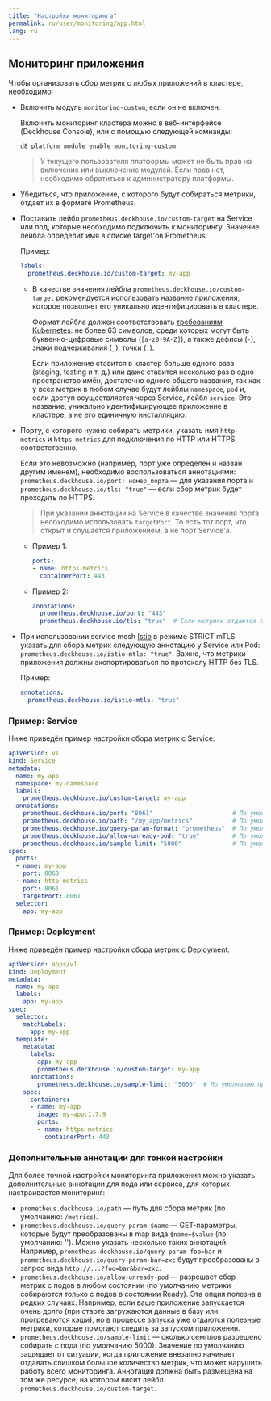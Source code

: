 ```yaml
---
title: "Настройки мониторинга"
permalink: ru/user/monitoring/app.html
lang: ru
---
```


## Мониторинг приложения

Чтобы организовать сбор метрик с любых приложений в кластере, необходимо:

- Включить модуль `monitoring-custom`, если он не включен.

  Включить мониторинг кластера можно в веб-интерфейсе (Deckhouse Console), или с помощью следующей комнанды:

  ```shell
  d8 platform module enable monitoring-custom
  ```
  
  > У текущего пользователя платформы может не быть прав на включение или выключение модулей. Если прав нет, необходимо обратиться к администратору платформы.

- Убедиться, что приложение, с которого будут собираться метрики, отдает их в формате Prometheus.

- Поставить лейбл `prometheus.deckhouse.io/custom-target` на Service или под, которые необходимо подключить к мониторингу. Значение лейбла определит имя в списке target'ов Prometheus.
  
  Пример:
  ```yaml
  labels:
    prometheus.deckhouse.io/custom-target: my-app
  ```
  - В качестве значения лейбла `prometheus.deckhouse.io/custom-target` рекомендуется использовать название приложения, которое позволяет его уникально идентифицировать в кластере.
    
    Формат лейбла должен соответствовать [требованиям Kubernetes](https://kubernetes.io/ru/docs/concepts/overview/working-with-objects/labels/): не более 63 символов, среди которых могут быть буквенно-цифровые символы (`[a-z0-9A-Z]`), а также дефисы (`-`), знаки подчеркивания (`_`), точки (`.`).

    Если приложение ставится в кластер больше одного раза (staging, testing и т. д.) или даже ставится несколько раз в одно пространство имён, достаточно одного общего названия, так как у всех метрик в любом случае будут лейблы `namespace`, `pod` и, если доступ осуществляется через Service, лейбл `service`. Это название, уникально идентифицирующее приложение в кластере, а не его единичную инсталляцию.
- Порту, с которого нужно собирать метрики, указать имя `http-metrics` и `https-metrics` для подключения по HTTP или HTTPS соответственно.

  Если это невозможно (например, порт уже определен и назван другим именем), необходимо воспользоваться аннотациями: `prometheus.deckhouse.io/port: номер_порта` — для указания порта и `prometheus.deckhouse.io/tls: "true"` — если сбор метрик будет проходить по HTTPS.

  > При указании аннотации на Service в качестве значения порта необходимо использовать `targetPort`. То есть тот порт, что открыт и слушается приложением, а не порт Service'а.

  - Пример 1:

    ```yaml
    ports:
    - name: https-metrics
      containerPort: 443
    ```

  - Пример 2:

    ```yaml
    annotations:
      prometheus.deckhouse.io/port: "443"
      prometheus.deckhouse.io/tls: "true"  # Если метрики отдаются по HTTP, эту аннотацию указывать не нужно.
    ```

- При использовании service mesh [Istio](../../admin/configuration/network/internal/encrypting-pods.html) в режиме STRICT mTLS указать для сбора метрик следующую аннотацию у Service или Pod: `prometheus.deckhouse.io/istio-mtls: "true"`. Важно, что метрики приложения должны экспортироваться по протоколу HTTP без TLS.

  Пример:
  ```yaml
  annotations:
    prometheus.deckhouse.io/istio-mtls: "true"
  ```

### Пример: Service

Ниже приведён пример настройки сбора метрик с Service:

```yaml
apiVersion: v1
kind: Service
metadata:
  name: my-app
  namespace: my-namespace
  labels:
    prometheus.deckhouse.io/custom-target: my-app
  annotations:
    prometheus.deckhouse.io/port: "8061"                      # По умолчанию будет использоваться порт сервиса с именем http-metrics или https-metrics.
    prometheus.deckhouse.io/path: "/my_app/metrics"           # По умолчанию /metrics.
    prometheus.deckhouse.io/query-param-format: "prometheus"  # По умолчанию ''.
    prometheus.deckhouse.io/allow-unready-pod: "true"         # По умолчанию поды НЕ в Ready игнорируются.
    prometheus.deckhouse.io/sample-limit: "5000"              # По умолчанию принимается не больше 5000 метрик от одного пода.
spec:
  ports:
  - name: my-app
    port: 8060
  - name: http-metrics
    port: 8061
    targetPort: 8061
  selector:
    app: my-app
```

### Пример: Deployment

Ниже приведён пример настройки сбора метрик с Deployment:

```yaml
apiVersion: apps/v1
kind: Deployment
metadata:
  name: my-app
  labels:
    app: my-app
spec:
  selector:
    matchLabels:
      app: my-app
  template:
    metadata:
      labels:
        app: my-app
        prometheus.deckhouse.io/custom-target: my-app
      annotations:
        prometheus.deckhouse.io/sample-limit: "5000"  # По умолчанию принимается не больше 5000 метрик от одного пода.
    spec:
      containers:
      - name: my-app
        image: my-app:1.7.9
        ports:
        - name: https-metrics
          containerPort: 443
```

### Дополнительные аннотации для тонкой настройки

Для более точной настройки мониторинга приложения можно указать дополнительные аннотации для пода или сервиса, для которых настраивается мониторинг:

* `prometheus.deckhouse.io/path` — путь для сбора метрик (по умолчанию: `/metrics`).
* `prometheus.deckhouse.io/query-param-$name` — GET-параметры, которые будут преобразованы в map вида `$name=$value` (по умолчанию: '').
  Можно указать несколько таких аннотаций.
  Например, `prometheus.deckhouse.io/query-param-foo=bar` и `prometheus.deckhouse.io/query-param-bar=zxc` будут преобразованы в запрос вида `http://...?foo=bar&bar=zxc`.
* `prometheus.deckhouse.io/allow-unready-pod` — разрешает сбор метрик с подов в любом состоянии (по умолчанию метрики собираются только с подов в состоянии Ready). Эта опция полезна в редких случаях. Например, если ваше приложение запускается очень долго (при старте загружаются данные в базу или прогреваются кэши), но в процессе запуска уже отдаются полезные метрики, которые помогают следить за запуском приложения.
* `prometheus.deckhouse.io/sample-limit` — сколько семплов разрешено собирать с пода (по умолчанию 5000). Значение по умолчанию защищает от ситуации, когда приложение внезапно начинает отдавать слишком большое количество метрик, что может нарушить работу всего мониторинга. Аннотация должна быть размещена на том же ресурсе, на котором висит лейбл  `prometheus.deckhouse.io/custom-target`.
